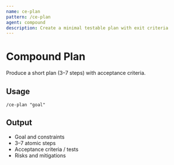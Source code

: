 ```yaml
---
name: ce-plan
pattern: /ce-plan
agent: compound
description: Create a minimal testable plan with exit criteria
---
```


# Compound Plan

Produce a short plan (3–7 steps) with acceptance criteria.

## Usage
`/ce-plan "goal"`

## Output
- Goal and constraints
- 3–7 atomic steps
- Acceptance criteria / tests
- Risks and mitigations

